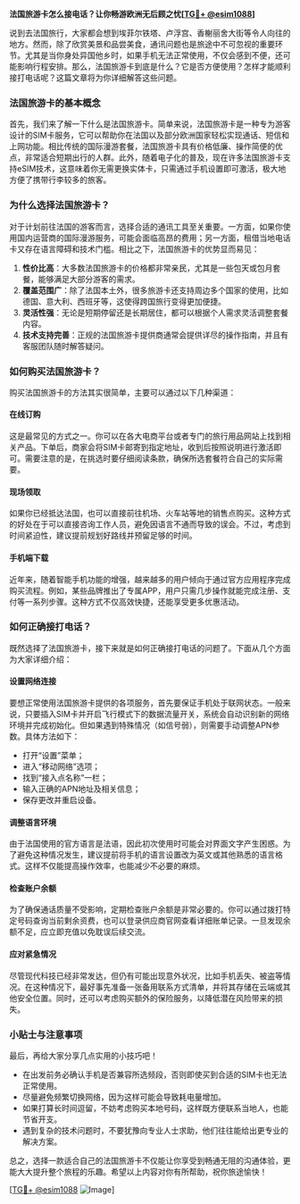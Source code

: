 **法国旅游卡怎么接电话？让你畅游欧洲无后顾之忧[[TG💪+ @esim1088](https://t.me/s/esim1088)]**

说到去法国旅行，大家都会想到埃菲尔铁塔、卢浮宫、香榭丽舍大街等令人向往的地方。然而，除了欣赏美景和品尝美食，通讯问题也是旅途中不可忽视的重要环节。尤其是当你身处异国他乡时，如果手机无法正常使用，不仅会感到不便，还可能影响行程安排。那么，法国旅游卡到底是什么？它是否方便使用？怎样才能顺利接打电话呢？这篇文章将为你详细解答这些问题。

### 法国旅游卡的基本概念

首先，我们来了解一下什么是法国旅游卡。简单来说，法国旅游卡是一种专为游客设计的SIM卡服务，它可以帮助你在法国以及部分欧洲国家轻松实现通话、短信和上网功能。相比传统的国际漫游套餐，法国旅游卡具有价格低廉、操作简便的优点，非常适合短期出行的人群。此外，随着电子化的普及，现在许多法国旅游卡支持eSIM技术，这意味着你无需更换实体卡，只需通过手机设置即可激活，极大地方便了携带行李较多的旅客。

### 为什么选择法国旅游卡？

对于计划前往法国的游客而言，选择合适的通讯工具至关重要。一方面，如果你使用国内运营商的国际漫游服务，可能会面临高昂的费用；另一方面，租借当地电话卡又存在语言障碍和技术门槛。相比之下，法国旅游卡的优势显而易见：

1. **性价比高**：大多数法国旅游卡的价格都非常亲民，尤其是一些包天或包月套餐，能够满足大部分游客的需求。
2. **覆盖范围广**：除了法国本土外，很多旅游卡还支持周边多个国家的使用，比如德国、意大利、西班牙等，这使得跨国旅行变得更加便捷。
3. **灵活性强**：无论是短期停留还是长期居住，都可以根据个人需求灵活调整套餐内容。
4. **技术支持完善**：正规的法国旅游卡提供商通常会提供详尽的操作指南，并且有客服团队随时解答疑问。

### 如何购买法国旅游卡？

购买法国旅游卡的方法其实很简单，主要可以通过以下几种渠道：

#### 在线订购
这是最常见的方式之一。你可以在各大电商平台或者专门的旅行用品网站上找到相关产品。下单后，商家会将SIM卡邮寄到指定地址，收到后按照说明进行激活即可。需要注意的是，在挑选时要仔细阅读条款，确保所选套餐符合自己的实际需要。

#### 现场领取
如果你已经抵达法国，也可以直接前往机场、火车站等地的销售点购买。这种方式的好处在于可以直接咨询工作人员，避免因语言不通而导致的误会。不过，考虑到时间紧迫性，建议提前规划好路线并预留足够的时间。

#### 手机端下载
近年来，随着智能手机功能的增强，越来越多的用户倾向于通过官方应用程序完成购买流程。例如，某些品牌推出了专属APP，用户只需几步操作就能完成注册、支付等一系列步骤。这种方式不仅高效快捷，还能享受更多优惠活动。

### 如何正确接打电话？

既然选择了法国旅游卡，接下来就是如何正确接打电话的问题了。下面从几个方面为大家详细介绍：

#### 设置网络连接
要想正常使用法国旅游卡提供的各项服务，首先要保证手机处于联网状态。一般来说，只要插入SIM卡并开启飞行模式下的数据流量开关，系统会自动识别新的网络环境并完成初始化。但如果遇到特殊情况（如信号弱），则需要手动调整APN参数。具体方法如下：
- 打开“设置”菜单；
- 进入“移动网络”选项；
- 找到“接入点名称”一栏；
- 输入正确的APN地址及相关信息；
- 保存更改并重启设备。

#### 调整语言环境
由于法国使用的官方语言是法语，因此初次使用时可能会对界面文字产生困惑。为了避免这种情况发生，建议提前将手机的语言设置改为英文或其他熟悉的语言格式。这样不仅能提高操作效率，也能减少不必要的麻烦。

#### 检查账户余额
为了确保通话质量不受影响，定期检查账户余额是非常必要的。你可以通过拨打特定号码查询当前剩余资费，也可以登录供应商官网查看详细账单记录。一旦发现余额不足，应立即充值以免耽误后续交流。

#### 应对紧急情况
尽管现代科技已经非常发达，但仍有可能出现意外状况，比如手机丢失、被盗等情况。在这种情况下，最好事先准备一张备用联系方式清单，并将其存储在云端或其他安全位置。同时，还可以考虑购买额外的保险服务，以降低潜在风险带来的损失。

### 小贴士与注意事项

最后，再给大家分享几点实用的小技巧吧！
- 在出发前务必确认手机是否兼容所选频段，否则即使买到合适的SIM卡也无法正常使用。
- 尽量避免频繁切换网络，因为这样可能会导致耗电量增加。
- 如果打算长时间逗留，不妨考虑购买本地号码，这样既方便联系当地人，也能节省开支。
- 遇到复杂的技术问题时，不要犹豫向专业人士求助，他们往往能给出更专业的解决方案。

总之，选择一款适合自己的法国旅游卡不仅能让你享受到畅通无阻的沟通体验，更能大大提升整个旅程的乐趣。希望以上内容对你有所帮助，祝你旅途愉快！

[[TG💪+ @esim1088](https://t.me/s/esim1088) ![Image](https://i.postimg.cc/4NQfJmqS/Snipaste-2025-05-13-00-14-12.png)]